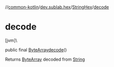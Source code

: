//[common-kotlin](../../../index.md)/[dev.sublab.hex](../index.md)/[StringHex](index.md)/[decode](decode.md)

# decode

[jvm]\

public final [ByteArray](https://kotlinlang.org/api/latest/jvm/stdlib/kotlin/-byte-array/index.html)[decode](decode.md)()

Returns [ByteArray](https://kotlinlang.org/api/latest/jvm/stdlib/kotlin/-byte-array/index.html) decoded from [String](https://kotlinlang.org/api/latest/jvm/stdlib/kotlin/-string/index.html)
